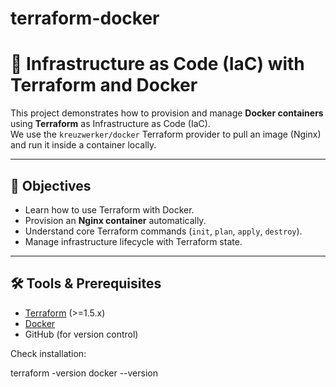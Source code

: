 # terraform-docker

# 🚀 Infrastructure as Code (IaC) with Terraform and Docker

This project demonstrates how to provision and manage **Docker containers** using **Terraform** as Infrastructure as Code (IaC).  
We use the `kreuzwerker/docker` Terraform provider to pull an image (Nginx) and run it inside a container locally.

---

## 📌 Objectives
- Learn how to use Terraform with Docker.
- Provision an **Nginx container** automatically.
- Understand core Terraform commands (`init`, `plan`, `apply`, `destroy`).
- Manage infrastructure lifecycle with Terraform state.

---

## 🛠️ Tools & Prerequisites
- [Terraform](https://developer.hashicorp.com/terraform/downloads) (>=1.5.x)
- [Docker](https://docs.docker.com/get-docker/)
- GitHub (for version control)

Check installation:

terraform -version
docker --version
